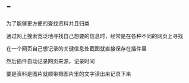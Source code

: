 # -
为了能够更方便的查找资料并且归类

通过网上搜索宽泛地寻找自己想要的信息时，经常是在各种不同的网页上寻找

在一个网页自己想记录的关键信息处截图就直接保存在插件里

然后插件自动记录网页来源，记录时间

要是资料是图片就顺带把图片里的文字读出来记录下来
